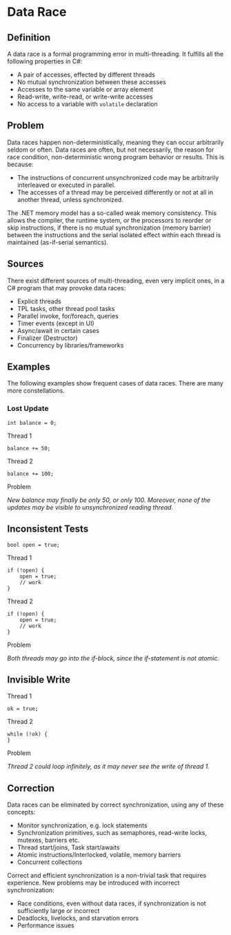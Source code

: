 # Data Race

## Definition

A data race is a formal programming error in multi-threading. It fulfills all the following properties in C#:

* A pair of accesses, effected by different threads
* No mutual synchronization between these accesses
* Accesses to the same variable or array element
* Read-write, write-read, or write-write accesses
* No access to a variable with `volatile` declaration

## Problem

Data races happen non-deterministically, meaning they can occur arbitrarily seldom or often. Data races are often, but not necessarily, the reason for race condition, non-deterministic wrong program behavior or results. This is because:

* The instructions of concurrent unsynchronized code may be arbitrarily interleaved or executed in parallel.
* The accesses of a thread may be perceived differently or not at all in another thread, unless synchronized.

The .NET memory model has a so-called weak memory consistency. This allows the compiler, the runtime system, or the processors to reorder or skip instructions, if there is no mutual synchronization (memory barrier) between the instructions and the serial isolated effect within each thread is maintained (as-if-serial semantics).

## Sources

There exist different sources of multi-threading, even very implicit ones, in a C# program that may provoke data races:

* Explicit threads
* TPL tasks, other thread pool tasks
* Parallel invoke, for/foreach, queries
* Timer events (except in UI)
* Async/await in certain cases
* Finalizer (Destructor)
* Concurrency by libraries/frameworks

## Examples

The following examples show frequent cases of data races. There are many more constellations.

### Lost Update

    int balance = 0;

Thread 1

    balance += 50;

Thread 2

    balance += 100;

Problem

*New balance may finally be only 50, or only 100. Moreover, none of the updates may be visible to unsynchronized reading thread.*

## Inconsistent Tests

    bool open = true;

Thread 1

    if (!open) {
        open = true;
        // work
    }

Thread 2

	if (!open) {
        open = true;
        // work
    }

Problem

*Both threads may go into the if-block, since the if-statement is not atomic.*

## Invisible Write

Thread 1

    ok = true;

Thread 2

 	while (!ok) {
    }

Problem

*Thread 2 could loop infinitely, as it may never see the write of thread 1.*

## Correction

Data races can be eliminated by correct synchronization, using any of these concepts:

* Monitor synchronization, e.g. lock statements
* Synchronization primitives, such as semaphores, read-write locks, mutexes, barriers etc.
* Thread start/joins, Task start/awaits
* Atomic instructions/Interlocked, volatile, memory barriers
* Concurrent collections

Correct and efficient synchronization is a non-trivial task that requires experience. New problems may be introduced with incorrect synchronization:

* Race conditions, even without data races, if synchronization is not sufficiently large or incorrect
* Deadlocks, livelocks, and starvation errors
* Performance issues
